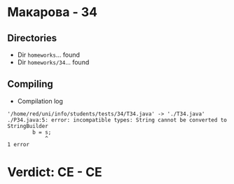 # Макарова - 34
## Directories
- Dir `homeworks`... found
- Dir `homeworks/34`... found
## Compiling
- Compilation log
```
'/home/red/uni/info/students/tests/34/T34.java' -> './T34.java'
./P34.java:5: error: incompatible types: String cannot be converted to StringBuilder
        b = s;
            ^
1 error

```
# Verdict: **CE** - CE
